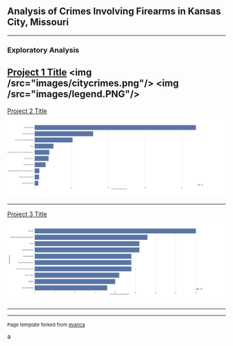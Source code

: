 ## Analysis of Crimes Involving Firearms in Kansas City, Missouri

---

### Exploratory Analysis

[Project 1 Title](/sample_page)
<img /src="images/citycrimes.png"/>
<img /src="images/legend.PNG"/>
---
[Project 2 Title](/pdf/sample_presentation.pdf)
<img src="images/topcrimes.png"/>

---
[Project 3 Title](http://example.com/)
<img src="images/nbcrime.png"/>

---




---
<p style="font-size:11px">Page template forked from <a href="https://github.com/evanca/quick-portfolio">evanca</a></p>
<!-- Remove above link if you don't want to attibute -->
a
